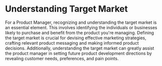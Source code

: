 # Understanding Target Market

For a Product Manager, recognizing and understanding the target market is an essential element. This involves identifying the individuals or businesses likely to purchase and benefit from the product you're managing. Defining the target market is crucial for devising effective marketing strategies, crafting relevant product messaging and making informed product decisions. Additionally, understanding the target market can greatly assist the product manager in setting future product development directions by revealing customer needs, preferences, and pain points.